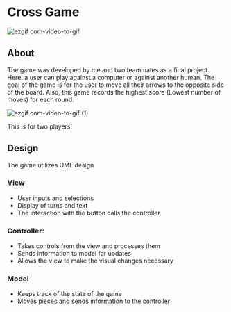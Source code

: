 # Cross Game

![ezgif com-video-to-gif](https://github.com/aks7816/Cross-Game-Java/assets/88150790/0bf9a9e8-8f18-4b2a-b3bd-246db4d3bbeb)

## About
The game was developed by me and two teammates as a final project. Here, a user can play against a computer or against another human. The goal of the game is for the user to move all their arrows to the opposite side of the board. Also, this game records the highest score (Lowest number of moves) for each round.

![ezgif com-video-to-gif (1)](https://github.com/aks7816/Cross-Game-Java/assets/88150790/12ec7aae-5ff5-4bdc-9086-3ad246b5842d)

This is for two players!

## Design

The game utilizes UML design
### View
  - User inputs and selections
  - Display of turns and text
  - The interaction with the button calls the controller
### Controller:
  - Takes controls from the view and processes them
  - Sends information to model for updates
  - Allows the view to make the visual changes necessary
### Model
  - Keeps track of the state of the game
  - Moves pieces and sends information to the controller

<div align="center">





